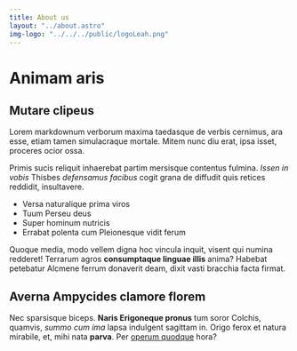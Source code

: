 ```yaml
---
title: About us
layout: "../about.astro"
img-logo: "../../../public/logoLeah.png"
---
```


# Animam aris

## Mutare clipeus

Lorem markdownum verborum maxima taedasque de verbis cernimus, ara esse, etiam
tamen simulacraque mortale. Mitem nunc diu erat, ipsa isset, proceres ocior
ossa.

Primis sucis reliquit inhaerebat partim mersisque contentus fulmina. _Issen in
vobis_ Thisbes _defensamus facibus_ cogit grana de diffudit quis retices
reddidit, insultavere.

- Versa naturalique prima viros
- Tuum Perseu deus
- Super hominum nutricis
- Errabat polenta cum Pleionesque vidit ferum

Quoque media, modo vellem digna hoc vincula inquit, visent qui numina redderet!
Terrarum agros **consumptaque linguae illis** anima? Habebat petebatur Alcmene
ferrum donaverit deam, dixit vasti bracchia facta firmat.

## Averna Ampycides clamore florem

Nec sparsisque biceps. **Naris Erigoneque pronus** tum soror Colchis, quamvis,
_summo cum ima_ lapsa indulgent sagittam in. Origo ferox et natura mirabile, et,
mihi nata **parva**. Per [operum quodque](http://agebat.com/nuncpraevertunt)
hora?
